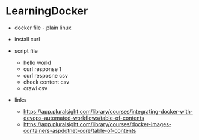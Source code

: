 # LearningDocker
- docker file - plain linux
- install curl
- script file
	- hello world
	- curl response 1
	- curl resposne csv
	- check content csv
	- crawl csv





- links
	- https://app.pluralsight.com/library/courses/integrating-docker-with-devops-automated-workflows/table-of-contents
	- https://app.pluralsight.com/library/courses/docker-images-containers-aspdotnet-core/table-of-contents
